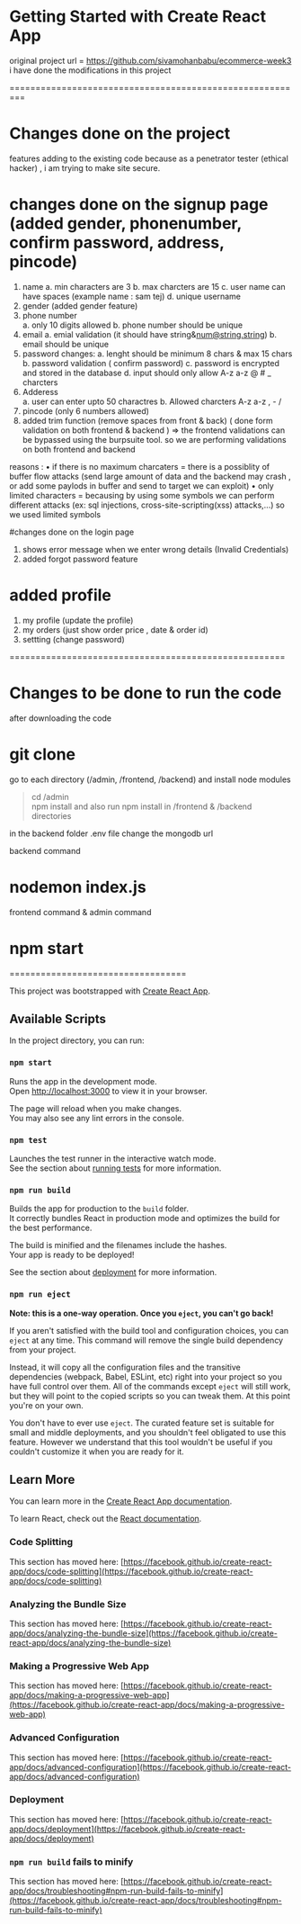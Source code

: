 # Getting Started with Create React App
original project url = https://github.com/sivamohanbabu/ecommerce-week3
i have done the modifications in this project

=========================================================
# Changes done on the project

features adding to the existing code because as a penetrator tester (ethical hacker) , i am trying to make site secure.

# changes done on the signup page  (added gender, phonenumber, confirm password, address, pincode)
1. name 
   a. min characters are 3
   b. max charcters are 15
   c. user name can have spaces   (example name : sam tej)
   d. unique username
2. gender     (added gender feature)
3. phone number  
	a. only 10 digits allowed
	b. phone number should be unique
4. email
	a. emial validation (it should have string&num@string.string)
	b. email should be unique
5. password changes:
   a. lenght should be minimum 8 chars & max 15 chars
   b. password validation ( confirm password)
   c. password is encrypted and stored in the database
   d. input should only allow A-z a-z @ # _  charcters
6. Adderess   
	a. user can enter upto 50 charactres
	b. Allowed charcters   A-z a-z , - /
7. pincode     (only 6 numbers allowed)
8. added trim function (remove spaces from front & back)
( done form validation on both frontend & backend  ) ⇒ the frontend validations can be bypassed using the burpsuite tool. so we are performing validations on both frontend and backend


reasons :
• if there is no maximum charcaters = there is a possiblity of buffer flow attacks (send large amount of data and the backend may crash , or add some paylods in buffer and send to target we can exploit)
• only limited characters =  becausing by using some symbols we can perform different attacks (ex: sql injections, cross-site-scripting(xss) attacks,...) so we used limited symbols


#changes done on the login page
1. shows error message when we enter wrong details (Invalid Credentials)
2. added forgot password feature


# added profile
1. my profile  (update the profile)
2. my orders (just show order price , date & order id)
3. settting (change password)  


=====================================================
# Changes to be done to run the code

after downloading the code
# git clone

go to each directory (/admin, /frontend, /backend) and install node modules
> cd /admin       
> npm install
and also run npm install in /frontend & /backend directories


in the backend folder .env file
change the mongodb url

backend command
# nodemon index.js

frontend command & admin command
# npm start





==================================

This project was bootstrapped with [Create React App](https://github.com/facebook/create-react-app).

## Available Scripts

In the project directory, you can run:

### `npm start`

Runs the app in the development mode.\
Open [http://localhost:3000](http://localhost:3000) to view it in your browser.

The page will reload when you make changes.\
You may also see any lint errors in the console.

### `npm test`

Launches the test runner in the interactive watch mode.\
See the section about [running tests](https://facebook.github.io/create-react-app/docs/running-tests) for more information.

### `npm run build`

Builds the app for production to the `build` folder.\
It correctly bundles React in production mode and optimizes the build for the best performance.

The build is minified and the filenames include the hashes.\
Your app is ready to be deployed!

See the section about [deployment](https://facebook.github.io/create-react-app/docs/deployment) for more information.

### `npm run eject`

**Note: this is a one-way operation. Once you `eject`, you can't go back!**

If you aren't satisfied with the build tool and configuration choices, you can `eject` at any time. This command will remove the single build dependency from your project.

Instead, it will copy all the configuration files and the transitive dependencies (webpack, Babel, ESLint, etc) right into your project so you have full control over them. All of the commands except `eject` will still work, but they will point to the copied scripts so you can tweak them. At this point you're on your own.

You don't have to ever use `eject`. The curated feature set is suitable for small and middle deployments, and you shouldn't feel obligated to use this feature. However we understand that this tool wouldn't be useful if you couldn't customize it when you are ready for it.

## Learn More

You can learn more in the [Create React App documentation](https://facebook.github.io/create-react-app/docs/getting-started).

To learn React, check out the [React documentation](https://reactjs.org/).

### Code Splitting

This section has moved here: [https://facebook.github.io/create-react-app/docs/code-splitting](https://facebook.github.io/create-react-app/docs/code-splitting)

### Analyzing the Bundle Size

This section has moved here: [https://facebook.github.io/create-react-app/docs/analyzing-the-bundle-size](https://facebook.github.io/create-react-app/docs/analyzing-the-bundle-size)

### Making a Progressive Web App

This section has moved here: [https://facebook.github.io/create-react-app/docs/making-a-progressive-web-app](https://facebook.github.io/create-react-app/docs/making-a-progressive-web-app)

### Advanced Configuration

This section has moved here: [https://facebook.github.io/create-react-app/docs/advanced-configuration](https://facebook.github.io/create-react-app/docs/advanced-configuration)

### Deployment

This section has moved here: [https://facebook.github.io/create-react-app/docs/deployment](https://facebook.github.io/create-react-app/docs/deployment)

### `npm run build` fails to minify

This section has moved here: [https://facebook.github.io/create-react-app/docs/troubleshooting#npm-run-build-fails-to-minify](https://facebook.github.io/create-react-app/docs/troubleshooting#npm-run-build-fails-to-minify)




